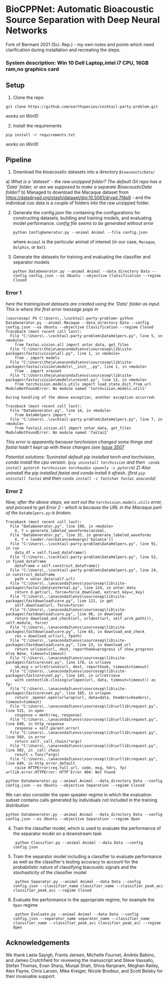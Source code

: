 # BioCPPNet: Automatic Bioacoustic Source Separation with Deep Neural Networks

Fork of Bermant 2021 (Sci. Rep.) - my own notes and points which need clarification during installation and recreating the steps. 

### System description: Win 10 Dell Laptop,intel i7 CPU, 16GB ram,no graphics card

## Setup
1. Clone the repo
```command
git clone https://github.com/earthspecies/cocktail-party-problem.git
```

*works on Win10*

2. Install the requirements
```command
pip install -r requirements.txt
```

*works on Win10* 

## Pipeline

1. Download the bioacoustic datasets into a directory `BioacousticData/`

a) *What is a 'dataset' - the raw unzipped folder? The default Git repo has a 'Data' folder, or are we supposed to make a separate BioacousticData folder?*
b) Managed to download the Macaque dataset from https://datadryad.org/stash/dataset/doi:10.5061/dryad.7f4p9 - and the individual coo data is a couple of folders into the raw unzipped folder.

2. Generate the config.json file containing the configurations for constructing datasets, building and training models, and evaluating model performance. *config file seems to be generated without error*


   ```command
   python ConfigGenerator.py --animal Animal --file config.json
   ```

   where `Animal` is the particular animal of interest (in our case, `Macaque`,  `Dolphin`, or `Bat`).


3. Generate the datasets for training and evaluating the classifier and separator models

   ```command
   python DataGenerator.py --animal Animal --data_directory Data --config config.json --os Ubuntu --objective Classification --regime Closed
   ```
 ### Error 1
*here the training/eval datasets are created using the 'Data' folder as input. This is where the first error message pops in*

```
(sourcesep) PS C:\Users\..\cocktail-party-problem> python DataGenerator.py --animal Macaque --data_directory Data --config config.json --os Ubuntu --objective Classification --regime Closed
Traceback (most recent call last):
  File "C:\Users\..\cocktail-party-problem\DataHelpers.py", line 5, in <module>
    from fastai.vision.all import untar_data, get_files
  File "C:\Users\theja\anaconda3\envs\sourcesep\lib\site-packages\fastai\vision\all.py", line 1, in <module>
    from . import models
  File "C:\Users\theja\anaconda3\envs\sourcesep\lib\site-packages\fastai\vision\models\__init__.py", line 1, in <module>
    from . import xresnet
  File "C:\Users\theja\anaconda3\envs\sourcesep\lib\site-packages\fastai\vision\models\xresnet.py", line 13, in <module>
    from torchvision.models.utils import load_state_dict_from_url
ModuleNotFoundError: No module named 'torchvision.models.utils'

During handling of the above exception, another exception occurred:

Traceback (most recent call last):
  File "DataGenerator.py", line 14, in <module>
    from DataHelpers import *
  File "C:\Users\..\cocktail-party-problem\DataHelpers.py", line 7, in <module>
    from fastai2.vision.all import untar_data, get_files
ModuleNotFoundError: No module named 'fastai2'
```
*This error is apparently because torchvision changed some things and fastai hadn't kept up with these changes (see [Issue 3507](https://github.com/fastai/fastai/issues/3507)*

*Potential solutions:*
*1)uninstall default pip installed torch and torchvision, conda install the cpu version. (```pip uninstall torchvision``` and then ``` conda install pytorch torchvision torchaudio cpuonly -c pytorch```)*
*2) Also uninstall the pip installed fastai and conda install it afresh. (first ```pip uninstall fastai``` and then ```conda install -c fastchan fastai anaconda```)*

### Error 2
*Now, after the above steps, we sort out the ```torchvision.models.utils``` error, and proceed to get Error 2 - which is because the URL in the Macaque part of the ```DataHelpers.py``` is broken.*

```
Traceback (most recent call last):
  File "DataGenerator.py", line 198, in <module>
    X, Y = generate_labeled_waveforms(animal,
  File "DataGenerator.py", line 35, in generate_labeled_waveforms
    X, Y = loader.run(balance=kwargs['balance'])
  File "C:\Users\..\cocktail-party-problem\DataHelpers.py", line 91, in run
    data_df = self.fixed_dataframe()
  File "C:\Users\..\cocktail-party-problem\DataHelpers.py", line 52, in fixed_dataframe
    dataframe = self.construct_dataframe()
  File "C:\Users\..\cocktail-party-problem\DataHelpers.py", line 24, in construct_dataframe
    path = untar_data(self.url)
  File "C:\Users\..\anaconda3\envs\sourcesep\lib\site-packages\fastai\data\external.py", line 124, in untar_data
    return d.get(url, force=force_download, extract_key=c_key)
  File "C:\Users\..\anaconda3\envs\sourcesep\lib\site-packages\fastdownload\core.py", line 121, in get
    self.download(url, force=force)
  File "C:\Users\..\anaconda3\envs\sourcesep\lib\site-packages\fastdownload\core.py", line 96, in download
    return download_and_check(url, urldest(url, self.arch_path()), self.module, force)
  File "C:\Users\..\anaconda3\envs\sourcesep\lib\site-packages\fastdownload\core.py", line 65, in download_and_check
    res = download_url(url, fpath)
  File "C:\Users\..\anaconda3\envs\sourcesep\lib\site-packages\fastdownload\core.py", line 23, in download_url
    return urlsave(url, dest, reporthook=progress if show_progress else None, timeout=timeout)
  File "C:\Users\..\anaconda3\envs\sourcesep\lib\site-packages\fastcore\net.py", line 178, in urlsave
    nm,msg = urlretrieve(url, dest, reporthook, timeout=timeout)
  File "C:\Users\..\anaconda3\envs\sourcesep\lib\site-packages\fastcore\net.py", line 143, in urlretrieve
    with contextlib.closing(urlopen(url, data, timeout=timeout)) as fp:
  File "C:\Users\..\anaconda3\envs\sourcesep\lib\site-packages\fastcore\net.py", line 105, in urlopen
    return _opener.open(urlwrap(url, data=data, headers=headers), timeout=timeout)
  File "C:\Users\..\anaconda3\envs\sourcesep\lib\urllib\request.py", line 531, in open
    response = meth(req, response)
  File "C:\Users\..\anaconda3\envs\sourcesep\lib\urllib\request.py", line 640, in http_response
    response = self.parent.error(
  File "C:\Users\..\anaconda3\envs\sourcesep\lib\urllib\request.py", line 569, in error
    return self._call_chain(*args)
  File "C:\Users\..\anaconda3\envs\sourcesep\lib\urllib\request.py", line 502, in _call_chain
    result = func(*args)
  File "C:\Users\..\anaconda3\envs\sourcesep\lib\urllib\request.py", line 649, in http_error_default
    raise HTTPError(req.full_url, code, msg, hdrs, fp)
urllib.error.HTTPError: HTTP Error 404: Not Found
```

```
python DataGenerator.py --animal Animal --data_directory Data --config config.json --os Ubuntu --objective Separation --regime Closed
```


We can also consider the open speaker regime in which the evaluation subset contains calls generated by individuals not included in the training distribution
	
```
python DataGenerator.py --animal Animal --data_directory Data --config config.json --os Ubuntu --objective Separation --regime Open
```
4. Train the classifier model, which is used to evaluate the performance of the separator model on a downstream task

   ```command
	python Classifier.py --animal Animal --data Data --config config.json
   ```

5. Train the separator model including a classifier to evaluate performance as well as the classifier's testing accuracy to account for the probabilistic nature of classifying biacoustic signals and the stochasticity of the classifier model

   ```command
	python Separator.py --animal Animal --data Data --config config.json --classifier_name classifier_name --classifier_peak_acc classifier_peak_acc --regime Closed
   ```

6. Evaluate the performance in the appropriate regime, for example the `Open` regime

   ```command
	python Evaluate.py --animal Animal --data Data --config config.json --separator_name separator_name --classifier_name classifier_name --classifier_peak_acc classifier_peak_acc --regime Open
   ```

## Acknowledgements
We thank Laela Sayigh, Frants Jensen, Michelle Fournet, Andrés Babino, and James Crutchfield for reviewing the manuscript and Steve Vassallo, Stefan Thomas, Evan Sharp, Munjal Shah, Shiva Ranjaram, Meghan Railey, Alex Payne, Chris Larsen, Mike Kreiger, Nicole Brodeur, and Scott Belsky for their invaluable support.
